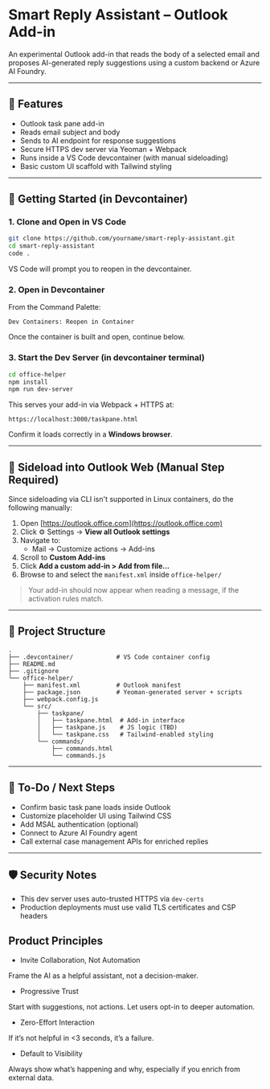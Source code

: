 # Smart Reply Assistant – Outlook Add-in

An experimental Outlook add-in that reads the body of a selected email and proposes AI-generated reply suggestions using a custom backend or Azure AI Foundry.

---

## 🔧 Features

- Outlook task pane add-in
- Reads email subject and body
- Sends to AI endpoint for response suggestions
- Secure HTTPS dev server via Yeoman + Webpack
- Runs inside a VS Code devcontainer (with manual sideloading)
- Basic custom UI scaffold with Tailwind styling

---

## 🚀 Getting Started (in Devcontainer)

### 1. Clone and Open in VS Code

```bash
git clone https://github.com/yourname/smart-reply-assistant.git
cd smart-reply-assistant
code .
```

VS Code will prompt you to reopen in the devcontainer.

### 2. Open in Devcontainer

From the Command Palette:
```
Dev Containers: Reopen in Container
```

Once the container is built and open, continue below.

### 3. Start the Dev Server (in devcontainer terminal)

```bash
cd office-helper
npm install
npm run dev-server
```

This serves your add-in via Webpack + HTTPS at:
```
https://localhost:3000/taskpane.html
```
Confirm it loads correctly in a **Windows browser**.

---

## 🧩 Sideload into Outlook Web (Manual Step Required)

Since sideloading via CLI isn't supported in Linux containers, do the following manually:

1. Open [https://outlook.office.com](https://outlook.office.com)
2. Click ⚙️ Settings → **View all Outlook settings**
3. Navigate to:
   - Mail → Customize actions → Add-ins
4. Scroll to **Custom Add-ins**
5. Click **Add a custom add-in > Add from file...**
6. Browse to and select the `manifest.xml` inside `office-helper/`

> Your add-in should now appear when reading a message, if the activation rules match.

---

## 📁 Project Structure

```
.
├── .devcontainer/            # VS Code container config
├── README.md
├── .gitignore
└── office-helper/
    ├── manifest.xml          # Outlook manifest
    ├── package.json          # Yeoman-generated server + scripts
    ├── webpack.config.js
    └── src/
        ├── taskpane/
        │   ├── taskpane.html  # Add-in interface
        │   ├── taskpane.js    # JS logic (TBD)
        │   └── taskpane.css   # Tailwind-enabled styling
        └── commands/
            ├── commands.html
            └── commands.js
```

---

## 🧠 To-Do / Next Steps

- Confirm basic task pane loads inside Outlook
- Customize placeholder UI using Tailwind CSS
- Add MSAL authentication (optional)
- Connect to Azure AI Foundry agent
- Call external case management APIs for enriched replies

---

## 🛡️ Security Notes

- This dev server uses auto-trusted HTTPS via `dev-certs`
- Production deployments must use valid TLS certificates and CSP headers

## Product Principles
- Invite Collaboration, Not Automation

Frame the AI as a helpful assistant, not a decision-maker.

- Progressive Trust

Start with suggestions, not actions. Let users opt-in to deeper automation.

- Zero-Effort Interaction

If it’s not helpful in <3 seconds, it’s a failure.

- Default to Visibility

Always show what’s happening and why, especially if you enrich from external data.


